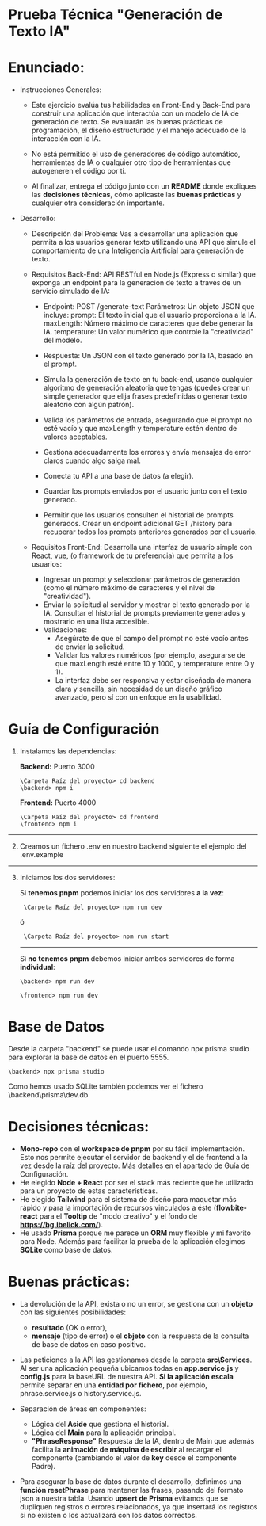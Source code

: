 # Prueba Técnica "Generación de Texto IA"

# Enunciado:

- Instrucciones Generales:

    - Este ejercicio evalúa tus habilidades en Front-End y Back-End para construir una aplicación que interactúa con un modelo de IA de generación de texto.
    Se evaluarán las buenas prácticas de programación, el diseño estructurado y el manejo adecuado de la interacción con la IA.

    - No está permitido el uso de generadores de código automático, herramientas de IA o cualquier otro tipo de herramientas que autogeneren el código por ti.

    - Al finalizar, entrega el código junto con un **README** donde expliques las **decisiones técnicas**, cómo aplicaste las **buenas prácticas** y cualquier otra consideración importante.

- Desarrollo:
    - Descripción del Problema:
    Vas a desarrollar una aplicación que permita a los usuarios generar texto utilizando una API que simule el comportamiento de una Inteligencia Artificial para generación de texto.

    - Requisitos Back-End:
        API RESTful en Node.js (Express o similar) que exponga un endpoint para la generación de texto a través de un servicio simulado de IA:

        - Endpoint: POST /generate-text
        Parámetros: Un objeto JSON que incluya:
        prompt: El texto inicial que el usuario proporciona a la IA.
        maxLength: Número máximo de caracteres que debe generar la IA.
        temperature: Un valor numérico que controle la "creatividad" del modelo.

        - Respuesta: Un JSON con el texto generado por la IA, basado en el prompt.

        - Simula la generación de texto en tu back-end, usando cualquier algoritmo de generación aleatoria que tengas (puedes crear un simple generador que elija frases predefinidas o generar texto aleatorio con algún patrón).

        - Valida los parámetros de entrada, asegurando que el prompt no esté vacío y que maxLength y temperature estén dentro de valores aceptables.

        - Gestiona adecuadamente los errores y envía mensajes de error claros cuando algo salga mal.

        - Conecta tu API a una base de datos (a elegir).

        - Guardar los prompts enviados por el usuario junto con el texto generado.

        - Permitir que los usuarios consulten el historial de prompts generados.
        Crear un endpoint adicional GET /history para recuperar todos los prompts anteriores generados por el usuario.

    - Requisitos Front-End:
        Desarrolla una interfaz de usuario simple con React, vue, (o framework de tu preferencia) que permita a los usuarios:

        - Ingresar un prompt y seleccionar parámetros de generación (como el número máximo de caracteres y el nivel de "creatividad").
        - Enviar la solicitud al servidor y mostrar el texto generado por la IA.
        Consultar el historial de prompts previamente generados y mostrarlo en una lista accesible.
        - Validaciones:
            - Asegúrate de que el campo del prompt no esté vacío antes de enviar la solicitud.
            - Validar los valores numéricos (por ejemplo, asegurarse de que maxLength esté entre 10 y 1000, y temperature entre 0 y 1).
            - La interfaz debe ser responsiva y estar diseñada de manera clara y sencilla, sin necesidad de un diseño gráfico avanzado, pero sí con un enfoque en la usabilidad.

# Guía de Configuración

1. Instalamos las dependencias:

    **Backend:** Puerto 3000
    ```
    \Carpeta Raíz del proyecto> cd backend
    \backend> npm i
    ```

    **Frontend:** Puerto 4000
    ```
    \Carpeta Raíz del proyecto> cd frontend
    \frontend> npm i
    ```
---
2. Creamos un fichero .env en nuestro backend siguiente el ejemplo del .env.example
---
3. Iniciamos los dos servidores:

    Si **tenemos pnpm** podemos iniciar los dos servidores **a la vez**:

        \Carpeta Raíz del proyecto> npm run dev
    ó
        
        \Carpeta Raíz del proyecto> npm run start
    ---
    Si **no tenemos pnpm** debemos iniciar ambos servidores de forma **individual**:

    ```
    \backend> npm run dev
    ```
    ```
    \frontend> npm run dev
    ```

# Base de Datos

Desde la carpeta "backend" se puede usar el comando npx prisma studio para explorar la base de datos en el puerto 5555.

```
\backend> npx prisma studio
```

Como hemos usado SQLite también podemos ver el fichero \backend\prisma\dev.db

# Decisiones técnicas: 

- **Mono-repo** con el **workspace de pnpm** por su fácil implementación. Esto nos permite ejecutar el servidor de backend y el de frontend a la vez desde la raíz del proyecto. Más detalles en el apartado de Guía de Configuración.
- He elegido **Node + React** por ser el stack más reciente que he utilizado para un proyecto de estas características.
- He elegido **Tailwind** para el sistema de diseño para maquetar más rápido y para la importación de recursos vinculados a éste (**flowbite-react** para el **Tooltip** de "modo creativo" y el fondo de **https://bg.ibelick.com/**).
- He usado **Prisma** porque me parece un **ORM** muy flexible y mi favorito para Node. Además para facilitar la prueba de la aplicación elegimos **SQLite** como base de datos.

# Buenas prácticas: 

- La devolución de la API, exista o no un error, se gestiona con un **objeto** con las siguientes posibilidades:

    - **resultado** (OK o error),
    - **mensaje** (tipo de error) o el **objeto** con la respuesta de la consulta de base de datos en caso positivo.
- Las peticiones a la API las gestionamos desde la carpeta **src\Services**. Al ser una aplicación pequeña ubicamos todas en **app.service.js** y **config.js** para la baseURL de nuestra API. **Si la aplicación escala** permite separar en una **entidad por fichero**, por ejemplo, phrase.service.js o history.service.js.
- Separación de áreas en componentes:
    - Lógica del **Aside** que gestiona el historial.
    - Lógica del **Main** para la aplicación principal.
    - **"PhraseResponse"** Respuesta de la IA, dentro de Main que además facilita la **animación de máquina de escribir** al recargar el componente (cambiando el valor de **key** desde el componente Padre).
- Para asegurar la base de datos durante el desarrollo, definimos una **función resetPhrase** para mantener las frases, pasando del formato json a nuestra tabla. Usando **upsert de Prisma** evitamos que se dupliquen registros o errores relacionados, ya que insertará los registros si no existen o los actualizará con los datos correctos.